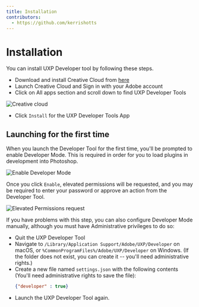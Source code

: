 ```yaml
---
title: Installation
contributors:
  - https://github.com/kerrishotts
---
```


# Installation

You can install UXP Developer tool by following these steps.

* Download and install Creative Cloud from [here](https://creativecloud.adobe.com/apps/download/creative-cloud)
* Launch Creative Cloud and Sign in with your Adobe account
* Click on All apps section and scroll down to find UXP Developer Tools

![Creative cloud](./creative-cloud.png)

* Click `Install` for the UXP Developer Tools App


## Launching for the first time

When you launch the Developer Tool for the first time, you'll be prompted to enable Developer Mode. This is required in order for you to load plugins in development into Photoshop.

![Enable Developer Mode](./devmode.png)

Once you click `Enable`, elevated permissions will be requested, and you may be required to enter your password or approve an action from the Developer Tool.

![Elevated Permissions request](./macos-elevated-permissions.png)

If you have problems with this step, you can also configure Developer Mode manually, although you must have Administrative privileges to do so:

* Quit the UXP Developer Tool
* Navigate to `/Library/Application Support/Adobe/UXP/Developer` on macOS, or `%CommonProgramFiles%/Adobe/UXP/Developer` on Windows. (If the folder does not exist, you can create it -- you'll need administrative rights.)
* Create a new file named `settings.json` with the following contents (You'll need administrative rights to save the file):
    ```json
    {"developer" : true}
    ```
* Launch the UXP Developer Tool again.


